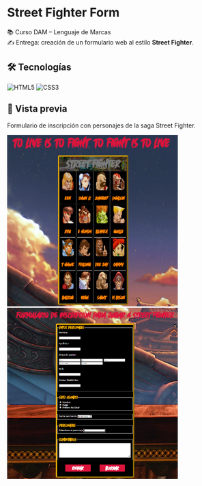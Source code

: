 # Street Fighter Form

📚 Curso DAM – Lenguaje de Marcas  
✍️ Entrega: creación de un formulario web al estilo **Street Fighter**.

## 🛠️ Tecnologías
![HTML5](https://img.shields.io/badge/HTML5-E34F26?logo=html5&logoColor=white&style=for-the-badge)
![CSS3](https://img.shields.io/badge/CSS3-1572B6?logo=css3&logoColor=white&style=for-the-badge)

## 📸 Vista previa
Formulario de inscripción con personajes de la saga Street Fighter.

<img src="screenshot_1.png" width="400" height="400">   <img src="screenshot_2.png" width="400" height="400">
